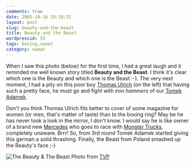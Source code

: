 ```yaml
---
comments: true
date: 2005-10-16 18:10:32
layout: post
slug: beauty-and-the-beast
title: Beauty and the Beast
wordpressid: 33
tags: boxing,sweat
category: sweat
---
```


When I saw this photo (below) for the first time, I had a great laugh and it reminded me well known story titled **Beauty and the Beast**. I think it's clear which one is the Beauty and which one is the Beast :-). The very next moment, I had a pity on this poor boy [Thomas Ulrich](http://www.boxrec.com/boxer_display.php?boxer_id=007115) (on the left) that having such a pretty face, he must go and fight with _iron hammers_ of our [Tomek Adamek](http://www.boxrec.com/boxer_display.php?boxer_id=014883).

Don't you think Thomas Ulrich fits better to cover of some magazine for women (or men, that's matter of taste) than to the boxing ring? May be he has never took a look in the mirror, I don't know. I would say he is like owner of a brand new [Mercedes](http://www.mercedes-benz.com) who goes to race with [Monster Trucks](http://www.monstertrucks.net), completely unaware. Brrr!
So, from 3rd round Tomek Adamek started giving this german a solid thrashing. Finally, the Beast from Poland smashed up the Beauty's face ;-)

![The Beauty & The Beast](http://mateusz.loskot.net/gallery/_gallery_albums_store/misc/beauty_and_the_beast.jpg)
Photo from [TVP](http://www.tvp.pl)
